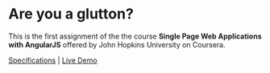 # Are you a glutton?

This is the first assignment of the the course **Single Page Web Applications with AngularJS** offered by John Hopkins University on Coursera.

[Specifications](https://github.com/jhu-ep-coursera/fullstack-course5/blob/master/assignments/assignment1/Assignment-1.md) | [Live Demo](https://arun1595.github.io/angular-a-first-encounter/Assignments/are-you-a-glutton/)
